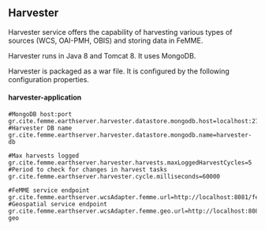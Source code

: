 ## Harvester
Harvester service offers the capability of harvesting various types of sources (WCS, OAI-PMH, OBIS) and storing data in FeMME.

Harvester runs in Java 8 and Tomcat 8. It uses MongoDB.

Harvester is packaged as a war file. It is configured by the following configuration properties.

#### harvester-application
    #MongoDB host:port
    gr.cite.femme.earthserver.harvester.datastore.mongodb.host=localhost:27017
    #Harvester DB name
    gr.cite.femme.earthserver.harvester.datastore.mongodb.name=harvester-db

    #Max harvests logged
    gr.cite.femme.earthserver.harvester.harvests.maxLoggedHarvestCycles=5
    #Period to check for changes in harvest tasks
    gr.cite.femme.earthserver.harvester.cycle.milliseconds=60000

    #FeMME service endpoint
    gr.cite.femme.earthserver.wcsAdapter.femme.url=http://localhost:8081/femme
    #Geospatial service endpoint
    gr.cite.femme.earthserver.wcsAdapter.femme.geo.url=http://localhost:8081/femme-geo
